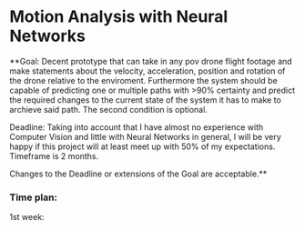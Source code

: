 # Motion Analysis with Neural Networks 

**Goal: Decent prototype that can take in any pov drone flight footage and make statements about the velocity, acceleration, position and rotation of the drone relative to the enviroment.
Furthermore the system should be capable of predicting one or multiple paths with >90% certainty and predict the required changes to the current state of the system it has to make to archieve said path. 
The second condition is optional.

Deadline: Taking into account that I have almost no experience with Computer Vision and little with Neural Networks in general, I will be very happy if this project will at least meet up with 50% of my expectations. Timeframe is 2 months.

Changes to the Deadline or extensions of the Goal are acceptable.**

### Time plan:

1st week: 

